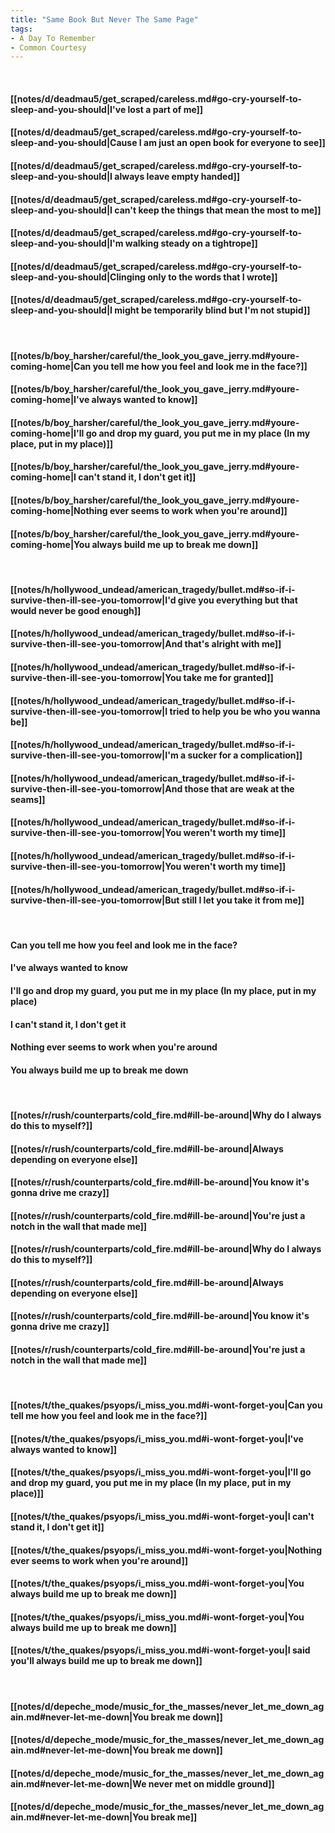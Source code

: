 ```yaml
---
title: "Same Book But Never The Same Page"
tags:
- A Day To Remember
- Common Courtesy
---
```

&nbsp;
#### [[notes/d/deadmau5/get_scraped/careless.md#go-cry-yourself-to-sleep-and-you-should|I've lost a part of me]]
#### [[notes/d/deadmau5/get_scraped/careless.md#go-cry-yourself-to-sleep-and-you-should|Cause I am just an open book for everyone to see]]
#### [[notes/d/deadmau5/get_scraped/careless.md#go-cry-yourself-to-sleep-and-you-should|I always leave empty handed]]
#### [[notes/d/deadmau5/get_scraped/careless.md#go-cry-yourself-to-sleep-and-you-should|I can't keep the things that mean the most to me]]
#### [[notes/d/deadmau5/get_scraped/careless.md#go-cry-yourself-to-sleep-and-you-should|I'm walking steady on a tightrope]]
#### [[notes/d/deadmau5/get_scraped/careless.md#go-cry-yourself-to-sleep-and-you-should|Clinging only to the words that I wrote]]
#### [[notes/d/deadmau5/get_scraped/careless.md#go-cry-yourself-to-sleep-and-you-should|I might be temporarily blind but I'm not stupid]]
&nbsp;
#### [[notes/b/boy_harsher/careful/the_look_you_gave_jerry.md#youre-coming-home|Can you tell me how you feel and look me in the face?]]
#### [[notes/b/boy_harsher/careful/the_look_you_gave_jerry.md#youre-coming-home|I've always wanted to know]]
#### [[notes/b/boy_harsher/careful/the_look_you_gave_jerry.md#youre-coming-home|I'll go and drop my guard, you put me in my place (In my place, put in my place)]]
#### [[notes/b/boy_harsher/careful/the_look_you_gave_jerry.md#youre-coming-home|I can't stand it, I don't get it]]
#### [[notes/b/boy_harsher/careful/the_look_you_gave_jerry.md#youre-coming-home|Nothing ever seems to work when you're around]]
#### [[notes/b/boy_harsher/careful/the_look_you_gave_jerry.md#youre-coming-home|You always build me up to break me down]]
&nbsp;
#### [[notes/h/hollywood_undead/american_tragedy/bullet.md#so-if-i-survive-then-ill-see-you-tomorrow|I'd give you everything but that would never be good enough]]
#### [[notes/h/hollywood_undead/american_tragedy/bullet.md#so-if-i-survive-then-ill-see-you-tomorrow|And that's alright with me]]
#### [[notes/h/hollywood_undead/american_tragedy/bullet.md#so-if-i-survive-then-ill-see-you-tomorrow|You take me for granted]]
#### [[notes/h/hollywood_undead/american_tragedy/bullet.md#so-if-i-survive-then-ill-see-you-tomorrow|I tried to help you be who you wanna be]]
#### [[notes/h/hollywood_undead/american_tragedy/bullet.md#so-if-i-survive-then-ill-see-you-tomorrow|I'm a sucker for a complication]]
#### [[notes/h/hollywood_undead/american_tragedy/bullet.md#so-if-i-survive-then-ill-see-you-tomorrow|And those that are weak at the seams]]
#### [[notes/h/hollywood_undead/american_tragedy/bullet.md#so-if-i-survive-then-ill-see-you-tomorrow|You weren't worth my time]]
#### [[notes/h/hollywood_undead/american_tragedy/bullet.md#so-if-i-survive-then-ill-see-you-tomorrow|You weren't worth my time]]
#### [[notes/h/hollywood_undead/american_tragedy/bullet.md#so-if-i-survive-then-ill-see-you-tomorrow|But still I let you take it from me]]
&nbsp;
#### Can you tell me how you feel and look me in the face?
#### I've always wanted to know
#### I'll go and drop my guard, you put me in my place (In my place, put in my place)
#### I can't stand it, I don't get it
#### Nothing ever seems to work when you're around
#### You always build me up to break me down
&nbsp;
#### [[notes/r/rush/counterparts/cold_fire.md#ill-be-around|Why do I always do this to myself?]]
#### [[notes/r/rush/counterparts/cold_fire.md#ill-be-around|Always depending on everyone else]]
#### [[notes/r/rush/counterparts/cold_fire.md#ill-be-around|You know it's gonna drive me crazy]]
#### [[notes/r/rush/counterparts/cold_fire.md#ill-be-around|You're just a notch in the wall that made me]]
#### [[notes/r/rush/counterparts/cold_fire.md#ill-be-around|Why do I always do this to myself?]]
#### [[notes/r/rush/counterparts/cold_fire.md#ill-be-around|Always depending on everyone else]]
#### [[notes/r/rush/counterparts/cold_fire.md#ill-be-around|You know it's gonna drive me crazy]]
#### [[notes/r/rush/counterparts/cold_fire.md#ill-be-around|You're just a notch in the wall that made me]]
&nbsp;
#### [[notes/t/the_quakes/psyops/i_miss_you.md#i-wont-forget-you|Can you tell me how you feel and look me in the face?]]
#### [[notes/t/the_quakes/psyops/i_miss_you.md#i-wont-forget-you|I've always wanted to know]]
#### [[notes/t/the_quakes/psyops/i_miss_you.md#i-wont-forget-you|I'll go and drop my guard, you put me in my place (In my place, put in my place)]]
#### [[notes/t/the_quakes/psyops/i_miss_you.md#i-wont-forget-you|I can't stand it, I don't get it]]
#### [[notes/t/the_quakes/psyops/i_miss_you.md#i-wont-forget-you|Nothing ever seems to work when you're around]]
#### [[notes/t/the_quakes/psyops/i_miss_you.md#i-wont-forget-you|You always build me up to break me down]]
#### [[notes/t/the_quakes/psyops/i_miss_you.md#i-wont-forget-you|You always build me up to break me down]]
#### [[notes/t/the_quakes/psyops/i_miss_you.md#i-wont-forget-you|I said you'll always build me up to break me down]]
&nbsp;
#### [[notes/d/depeche_mode/music_for_the_masses/never_let_me_down_again.md#never-let-me-down|You break me down]]
#### [[notes/d/depeche_mode/music_for_the_masses/never_let_me_down_again.md#never-let-me-down|You break me down]]
#### [[notes/d/depeche_mode/music_for_the_masses/never_let_me_down_again.md#never-let-me-down|We never met on middle ground]]
#### [[notes/d/depeche_mode/music_for_the_masses/never_let_me_down_again.md#never-let-me-down|You break me]]
